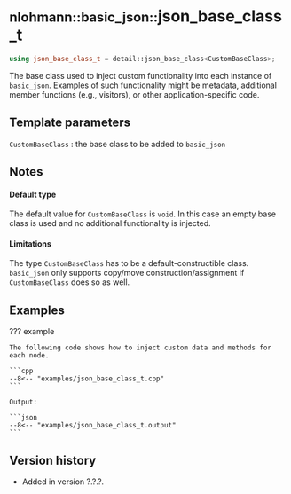 # <small>nlohmann::basic_json::</small>json_base_class_t

```cpp
using json_base_class_t = detail::json_base_class<CustomBaseClass>;
```

The base class used to inject custom functionality into each instance of `basic_json`.
Examples of such functionality might be metadata, additional member functions (e.g., visitors), or other application-specific code.

## Template parameters

`CustomBaseClass`
:   the base class to be added to `basic_json`

## Notes

#### Default type

The default value for `CustomBaseClass` is `void`. In this case an empty base class is used and no additional functionality is injected.

#### Limitations

The type `CustomBaseClass` has to be a default-constructible class.
`basic_json` only supports copy/move construction/assignment if `CustomBaseClass` does so as well.

## Examples

??? example

    The following code shows how to inject custom data and methods for each node.
     
    ```cpp
    --8<-- "examples/json_base_class_t.cpp"
    ```
    
    Output:
    
    ```json
    --8<-- "examples/json_base_class_t.output"
    ```

## Version history

- Added in version ?.?.?.
